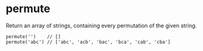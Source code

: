 # permute

Return an array of strings, containing every permutation of the given string.

```JS
permute('')    // []
permute('abc') // ['abc', 'acb', 'bac', 'bca', 'cab', 'cba']
```
